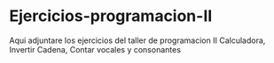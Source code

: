 # Ejercicios-programacion-II
Aqui adjuntare los ejercicios del taller de programacion II Calculadora, Invertir Cadena, Contar vocales y consonantes
